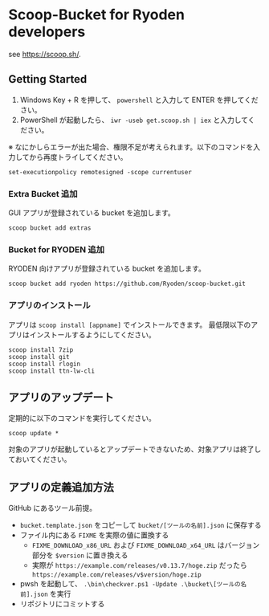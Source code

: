 # Scoop-Bucket for Ryoden developers

see https://scoop.sh/.

## Getting Started

1. Windows Key + R を押して、 `powershell` と入力して ENTER を押してください。
2. PowerShell が起動したら、 `iwr -useb get.scoop.sh | iex` と入力してください。

※ なにかしらエラーが出た場合、権限不足が考えられます。以下のコマンドを入力してから再度トライしてください。

```
set-executionpolicy remotesigned -scope currentuser
```

### Extra Bucket 追加

GUI アプリが登録されている bucket を追加します。

```
scoop bucket add extras
```

### Bucket for RYODEN 追加

RYODEN 向けアプリが登録されている bucket を追加します。

```
scoop bucket add ryoden https://github.com/Ryoden/scoop-bucket.git
```

### アプリのインストール

アプリは `scoop install [appname]` でインストールできます。
最低限以下のアプリはインストールするようにしてください。

```
scoop install 7zip
scoop install git
scoop install rlogin
scoop install ttn-lw-cli
```

## アプリのアップデート

定期的に以下のコマンドを実行してください。

```
scoop update *
```

対象のアプリが起動しているとアップデートできないため、対象アプリは終了しておいてください。

## アプリの定義追加方法

GitHub にあるツール前提。

- `bucket.template.json` をコピーして `bucket/[ツールの名前].json` に保存する
- ファイル内にある `FIXME` を実際の値に置換する
  - `FIXME_DOWNLOAD_x86_URL` および `FIXME_DOWNLOAD_x64_URL` はバージョン部分を `$version` に置き換える
  - 実際が `https://example.com/releases/v0.13.7/hoge.zip` だったら `https://example.com/releases/v$version/hoge.zip`
- pwsh を起動して、 `.\bin\checkver.ps1 -Update .\bucket\[ツールの名前].json` を実行
- リポジトリにコミットする
